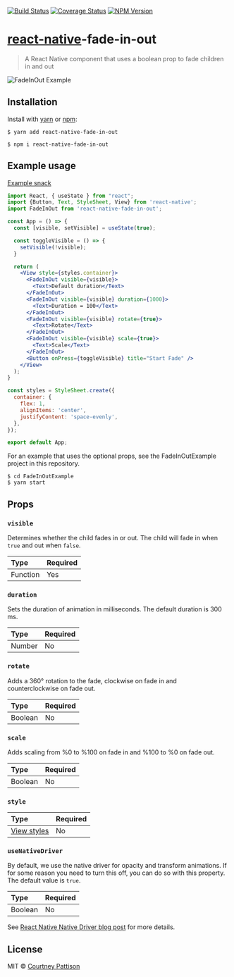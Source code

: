 [![Build Status][travis-img]][travis-url] [![Coverage Status][codecov-img]][codecov-url] [![NPM Version][npm-img]][npm-url]

# [react-native][react-native-url]-fade-in-out

> A React Native component that uses a boolean prop to fade children in and out

![FadeInOut Example][fade-in-out-img]

## Installation
Install with [yarn][yarn-url] or [npm][npm-home-url]:
```
$ yarn add react-native-fade-in-out
```
```
$ npm i react-native-fade-in-out
```

## Example usage
[Example snack][example-snack-url]
```jsx
import React, { useState } from "react";
import {Button, Text, StyleSheet, View} from 'react-native';
import FadeInOut from 'react-native-fade-in-out';

const App = () => {
  const [visible, setVisible] = useState(true);

  const toggleVisible = () => {
    setVisible(!visible);
  }

  return (
    <View style={styles.container}>
      <FadeInOut visible={visible}>
        <Text>Default duration</Text>
      </FadeInOut>
      <FadeInOut visible={visible} duration={1000}>
        <Text>Duration = 100</Text>
      </FadeInOut>
      <FadeInOut visible={visible} rotate={true}>
        <Text>Rotate</Text>
      </FadeInOut>
      <FadeInOut visible={visible} scale={true}>
        <Text>Scale</Text>
      </FadeInOut>
      <Button onPress={toggleVisible} title="Start Fade" />
    </View>
  );
}

const styles = StyleSheet.create({
  container: {
    flex: 1,
    alignItems: 'center',
    justifyContent: 'space-evenly',
  },
});

export default App;

```
For an example that uses the optional props, see the FadeInOutExample project in this repository.
```
$ cd FadeInOutExample
$ yarn start
```

## Props
### `visible`
Determines whether the child fades in or out. The child will fade in when `true` and out when `false`. 

| Type       | Required |
|:-----------|----------|
| Function   | Yes      |

### `duration`
Sets the duration of animation in milliseconds. The default duration is 300 ms.

| Type       | Required |
|:-----------|----------|
| Number     | No       |

### `rotate`
Adds a 360° rotation to the fade, clockwise on fade in and counterclockwise on fade out.

| Type       | Required |
|:-----------|----------|
| Boolean    | No       |

### `scale`
Adds scaling from %0 to %100 on fade in and %100 to %0 on fade out.

| Type       | Required |
|:-----------|----------|
| Boolean    | No       |

### `style`
| Type                          | Required |
|:------------------------------|----------|
| [View styles][view-styles-url]| No       |

### `useNativeDriver`
By default, we use the native driver for opacity and transform animations. If for some reason
you need to turn this off, you can do so with this property. The default value is `true`.

| Type       | Required |
|:-----------|----------|
| Boolean    | No       |

See [React Native Native Driver blog post][react-native-blog] for more details.

## License

MIT © [Courtney Pattison][courtney-url]

[codecov-img]: https://img.shields.io/codecov/c/github/courtneypattison/react-native-fade-in-out.svg
[codecov-url]: https://codecov.io/gh/courtneypattison/react-native-fade-in-out

[courtney-url]: https://courtneypattison.com/

[example-snack-url]: https://snack.expo.io/@courtneypattison/react-native-fade-in-out-example

[fade-in-out-img]: https://raw.githubusercontent.com/courtneypattison/react-native-fade-in-out/master/src/images/FadeInOut.gif

[npm-home-url]: https://www.npmjs.com/
[npm-img]: https://img.shields.io/npm/v/react-native-fade-in-out.svg
[npm-url]: https://www.npmjs.com/package/react-native-fade-in-out

[react-native-blog]: https://reactnative.dev/blog/2017/02/14/using-native-driver-for-animated#caveats
[react-native-url]: https://facebook.github.io/react-native/

[travis-img]: https://img.shields.io/travis/courtneypattison/react-native-fade-in-out.svg
[travis-url]: https://travis-ci.org/courtneypattison/react-native-fade-in-out

[view-styles-url]: https://facebook.github.io/react-native/docs/view-style-props

[yarn-url]: https://yarnpkg.com/
